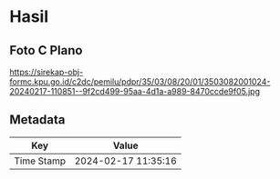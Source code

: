 # Hasil

## Foto C Plano

https://sirekap-obj-formc.kpu.go.id/c2dc/pemilu/pdpr/35/03/08/20/01/3503082001024-20240217-110851--9f2cd499-95aa-4d1a-a989-8470ccde9f05.jpg


## Metadata

| Key        | Value               |
| ---------- | ------------------- |
| Time Stamp | 2024-02-17 11:35:16 |



